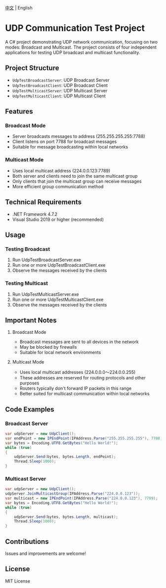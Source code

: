 [中文](README.md) | English

# UDP Communication Test Project

A C# project demonstrating UDP network communication, focusing on two modes: Broadcast and Multicast. The project consists of four independent applications for testing UDP broadcast and multicast functionality.

## Project Structure

- `UdpTestBroadcastServer`: UDP Broadcast Server
- `UdpTestBroadcastClient`: UDP Broadcast Client
- `UdpTestMulticastServer`: UDP Multicast Server
- `UdpTestMulticastClient`: UDP Multicast Client

## Features

### Broadcast Mode
- Server broadcasts messages to address (255.255.255.255:7788)
- Client listens on port 7788 for broadcast messages
- Suitable for message broadcasting within local networks

### Multicast Mode
- Uses local multicast address (224.0.0.123:7789)
- Both server and clients need to join the same multicast group
- Only clients that join the multicast group can receive messages
- More efficient group communication method

## Technical Requirements

- .NET Framework 4.7.2
- Visual Studio 2019 or higher (recommended)

## Usage

### Testing Broadcast
1. Run UdpTestBroadcastServer.exe
2. Run one or more UdpTestBroadcastClient.exe
3. Observe the messages received by the clients

### Testing Multicast
1. Run UdpTestMulticastServer.exe
2. Run one or more UdpTestMulticastClient.exe
3. Observe the messages received by the clients

## Important Notes

1. Broadcast Mode
   - Broadcast messages are sent to all devices in the network
   - May be blocked by firewalls
   - Suitable for local network environments

2. Multicast Mode
   - Uses local multicast addresses (224.0.0.0～224.0.0.255)
   - These addresses are reserved for routing protocols and other purposes
   - Routers typically don't forward IP packets in this range
   - Better suited for multicast communication within local networks

## Code Examples

### Broadcast Server
```csharp
var udpServer = new UdpClient();
var endPoint = new IPEndPoint(IPAddress.Parse("255.255.255.255"), 7788);
var bytes = Encoding.UTF8.GetBytes("Hello World!");
while (true)
{
    udpServer.Send(bytes, bytes.Length, endPoint);
    Thread.Sleep(1000);
}
```

### Multicast Server
```csharp
var udpServer = new UdpClient();
udpServer.JoinMulticastGroup(IPAddress.Parse("224.0.0.123"));
var multicast = new IPEndPoint(IPAddress.Parse("224.0.0.123"), 7789);
var bytes = Encoding.UTF8.GetBytes("Hello World!");
while (true)
{
    udpServer.Send(bytes, bytes.Length, multicast);
    Thread.Sleep(1000);
}
```

## Contributions

Issues and improvements are welcome!

## License

MIT License
